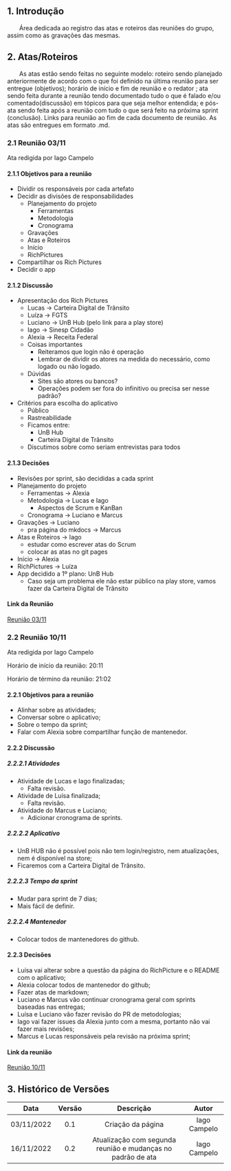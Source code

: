 ## 1. Introdução

&emsp;&emsp;Área dedicada ao registro das atas e roteiros das reuniões do grupo, assim como as gravações das mesmas.

## 2. Atas/Roteiros

&emsp;&emsp;As atas estão sendo feitas no seguinte modelo: roteiro sendo planejado anteriormente de acordo com o que foi definido na última reunião para ser entregue (objetivos); horário de início e fim de reunião e o redator
; ata sendo feita durante a reunião tendo documentado tudo o que é falado e/ou comentado(discussão) em tópicos para que seja melhor entendida; e pós-ata sendo feita após a reunião com tudo o que será feito na próxima sprint (conclusão). Links para reunião ao fim de cada documento de reunião. As atas são entregues em formato .md.

### 2.1 Reunião 03/11

Ata redigida por Iago Campelo

#### 2.1.1 Objetivos para a reunião

- Dividir os responsáveis por cada artefato
- Decidir as divisões de responsabilidades
  - Planejamento do projeto
    - Ferramentas
    - Metodologia
    - Cronograma
  - Gravações
  - Atas e Roteiros
  - Início
  - RichPictures
- Compartilhar os Rich Pictures
- Decidir o app

#### 2.1.2 Discussão

- Apresentação dos Rich Pictures
  - Lucas → Carteira Digital de Trânsito
  - Luíza → FGTS
  - Luciano → UnB Hub (pelo link para a play store)
  - Iago → Sinesp Cidadão
  - Alexia → Receita Federal
  - Coisas importantes
    - Reiteramos que login não é operação
    - Lembrar de dividir os atores na medida do necessário, como logado ou não logado.
  - Dúvidas
    - Sites são atores ou bancos?
    - Operações podem ser fora do infinitivo ou precisa ser nesse padrão?
- Critérios para escolha do aplicativo
  - Público
  - Rastreabilidade
  - Ficamos entre:
    - UnB Hub
    - Carteira Digital de Trânsito
  - Discutimos sobre como seriam entrevistas para todos

#### 2.1.3 Decisões

- Revisões por sprint, são decididas a cada sprint
- Planejamento do projeto
  - Ferramentas → Alexia
  - Metodologia → Lucas e Iago
    - Aspectos de Scrum e KanBan
  - Cronograma → Luciano e Marcus
- Gravações → Luciano
  - pra página do mkdocs → Marcus
- Atas e Roteiros → Iago
  - estudar como escrever atas do Scrum
  - colocar as atas no git pages
- Início → Alexia
- RichPictures → Luíza
- App decidido a 1º plano: UnB Hub
  - Caso seja um problema ele não estar público na play store, vamos fazer da Carteira Digital de Trânsito

#### Link da Reunião

[Reunião 03/11](https://youtu.be/XpR-o2HbIqw)

### 2.2 Reunião 10/11

Ata redigida por Iago Campelo

Horário de início da reunião: 20:11

Horário de término da reunião: 21:02

#### 2.2.1 Objetivos para a reunião

- Alinhar sobre as atividades;
- Conversar sobre o aplicativo;
- Sobre o tempo da sprint;
- Falar com Alexia sobre compartilhar função de mantenedor.

#### 2.2.2 Discussão

##### 2.2.2.1 Atividades

- Atividade de Lucas e Iago finalizadas;
  - Falta revisão.
- Atividade de Luísa finalizada;
  - Falta revisão.
- Atividade do Marcus e Luciano;
  - Adicionar cronograma de sprints.

##### 2.2.2.2 Aplicativo

- UnB HUB não é possível pois não tem login/registro, nem atualizações, nem é disponível na store;
- Ficaremos com a Carteira Digital de Trânsito.

##### 2.2.2.3 Tempo da sprint

- Mudar para sprint de 7 dias;
- Mais fácil de definir.

##### 2.2.2.4 Mantenedor

- Colocar todos de mantenedores do github.

#### 2.2.3 Decisões

- Luísa vai alterar sobre a questão da página do RichPicture e o README com o aplicativo;
- Alexia colocar todos de mantenedor do github;
- Fazer atas de markdown;
- Luciano e Marcus vão continuar cronograma geral com sprints baseadas nas entregas;
- Luísa e Luciano vão fazer revisão do PR de metodologias;
- Iago vai fazer issues da Alexia junto com a mesma, portanto não vai fazer mais revisões;
- Marcus e Lucas responsáveis pela revisão na próxima sprint;

#### Link da reunião

[Reunião 10/11](https://youtu.be/e0kn0YUKiBg)

## 3. Histórico de Versões

|    Data    | Versão |                          Descrição                          |    Autor     |
| :--------: | :----: | :---------------------------------------------------------: | :----------: |
| 03/11/2022 |  0.1   |                      Criação da página                      | Iago Campelo |
| 16/11/2022 |  0.2   | Atualização com segunda reunião e mudanças no padrão de ata | Iago Campelo |

